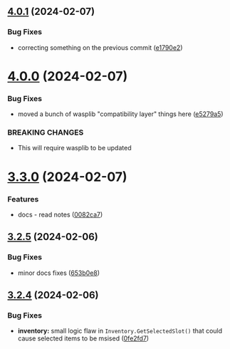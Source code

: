 ## [4.0.1](https://github.com/Torwent/SRL-T/compare/v4.0.0...v4.0.1) (2024-02-07)


### Bug Fixes

* correcting something on the previous commit ([e1790e2](https://github.com/Torwent/SRL-T/commit/e1790e27b0808df79f3e12f317f75bd5c1d8b17c))



# [4.0.0](https://github.com/Torwent/SRL-T/compare/v3.3.0...v4.0.0) (2024-02-07)


### Bug Fixes

* moved a bunch of wasplib "compatibility layer" things here ([e5279a5](https://github.com/Torwent/SRL-T/commit/e5279a5fee961b75abd57bd73815ff309ded118e))


### BREAKING CHANGES

* This will require wasplib to be updated



# [3.3.0](https://github.com/Torwent/SRL-T/compare/v3.2.5...v3.3.0) (2024-02-07)


### Features

* docs - read notes ([0082ca7](https://github.com/Torwent/SRL-T/commit/0082ca77a3ef8148008e1f5f067e45a0f43a9df3))



## [3.2.5](https://github.com/Torwent/SRL-T/compare/v3.2.4...v3.2.5) (2024-02-06)


### Bug Fixes

* minor docs fixes ([653b0e8](https://github.com/Torwent/SRL-T/commit/653b0e8c5ba29c56105442c055b1c40a7e7c67b0))



## [3.2.4](https://github.com/Torwent/SRL-T/compare/v3.2.3...v3.2.4) (2024-02-06)


### Bug Fixes

* **inventory:** small logic flaw in `Inventory.GetSelectedSlot()` that could cause selected items to be msised ([0fe2fd7](https://github.com/Torwent/SRL-T/commit/0fe2fd7fb29d7f72fe66ff3944d482c26784243a))



